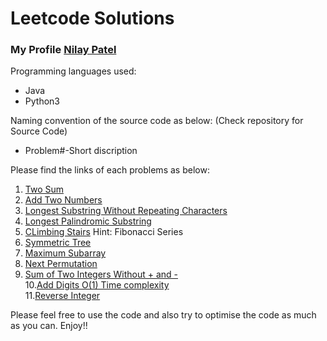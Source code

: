 # Leetcode Solutions
### My Profile [Nilay Patel](https://leetcode.com/nilay18/)

Programming languages used:
- Java
- Python3

Naming convention of the source code as below: (Check repository for Source Code)
- Problem#-Short discription

Please find the links of each problems as below:
1. [Two Sum](https://leetcode.com/problems/two-sum/)
2. [Add Two Numbers](https://leetcode.com/problems/add-two-numbers/)
3. [Longest Substring Without Repeating Characters](https://leetcode.com/problems/longest-substring-without-repeating-characters/)
4. [Longest Palindromic Substring](https://leetcode.com/problems/longest-palindromic-substring/)
5. [CLimbing Stairs](https://leetcode.com/problems/climbing-stairs/) Hint: Fibonacci Series
6. [Symmetric Tree](https://leetcode.com/problems/symmetric-tree/)
7. [Maximum Subarray](https://leetcode.com/problems/maximum-subarray/)
8. [Next Permutation](https://leetcode.com/problems/next-permutation/)
9. [Sum of Two Integers Without + and -](https://leetcode.com/problems/sum-of-two-integers/)<br/>
10.[Add Digits O(1) Time complexity](https://leetcode.com/problems/add-digits)<br/>
11.[Reverse Integer](https://leetcode.com/problems/reverse-integer/)



Please feel free to use the code and also try to optimise the code as much as you can.
Enjoy!!
